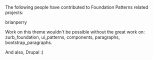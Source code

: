 The following people have contributed to Foundation Patterns related projects:

brianperry

Work on this theme wouldn't be possible without the great work on: zurb_foundation, ui_patterns, components, paragraphs, bootstrap_paragraphs.

And also, Drupal :)
